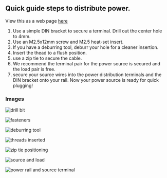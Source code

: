 ## Quick guide steps to distribute power.

View this as a web page [here](https://docsify-this.net/?basePath=https://raw.githubusercontent.com/dmalawey/ScuttleTechGuide/md/powerdist.md&sidebar=true&loadFavicon=/image/icon.png&browser-tab-title=SCUTTLE%20TechGuide)
1. Use a simple DIN bracket to secure a terminal.  Drill out the center hole to 4mm.
2. Use an M2.5x12mm screw and M2.5 heat-set insert.
3. If you have a deburring tool, deburr your hole for a cleaner insertion.
4. Insert the thead to a flush position.
5. use a zip tie to secure the cable.
6. We recommend the terminal pair for the power source is secured and the load pair is free.
7. secure your source wires into the power distribution terminals and the DIN bracket onto your rail.
Now your power source is ready for quick plugging!

### Images
![drill bit](https://i.imgur.com/D3sDUlU.jpg)

![fasteners](https://i.imgur.com/UkaOBIx.jpg)

![deburring tool](https://i.imgur.com/CLA0Gfc.jpg)

![threads inserted](https://i.imgur.com/iEK601h.jpg)

![zip tie positioning](https://i.imgur.com/kiJwb7D.jpg)

![source and load](https://i.imgur.com/lM1F4Kr.jpg)

![power rail and source terminal](https://i.imgur.com/quijDQi.jpg)

